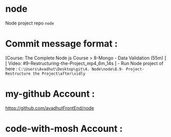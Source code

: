 # node
Node project repo `node`

# Commit message format : 
[Course: The Complete Node js Course > 8-Mongo - Data Validation (55m) ] [ Video: #9-Restructuring-the-Project_mp4_6m_14s ] - Run Node project of here :  `C:\Users\Avadhut\Desktop\git\4. Node\node\8.9- Project- Restructure the Project\after\vidly`


# my-github Account : 
https://github.com/avadhutFrontEnd/node

# code-with-mosh Account : 
